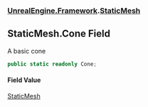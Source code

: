 ### [UnrealEngine.Framework](./UnrealEngine-Framework.md 'UnrealEngine.Framework').[StaticMesh](./StaticMesh.md 'UnrealEngine.Framework.StaticMesh')
## StaticMesh.Cone Field
A basic cone  
```csharp
public static readonly Cone;
```
#### Field Value
[StaticMesh](./StaticMesh.md 'UnrealEngine.Framework.StaticMesh')  
